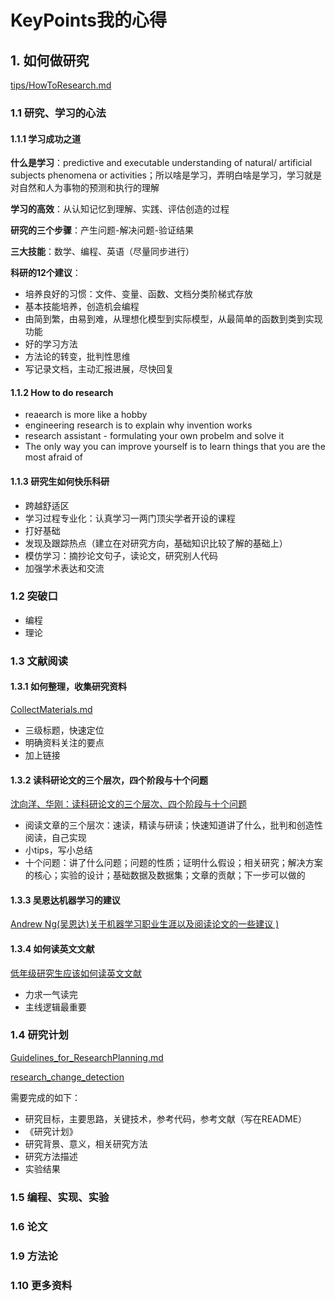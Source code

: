 # KeyPoints我的心得

## 1. 如何做研究

[tips/HowToResearch.md](https://gitee.com/pi-lab/pilab_research_fields/blob/master/tips/HowToResearch.md)

### 1.1 研究、学习的心法

#### 1.1.1 学习成功之道

**什么是学习**：predictive and executable understanding of natural/ artificial subjects phenomena or activities；所以啥是学习，弄明白啥是学习，学习就是对自然和人为事物的预测和执行的理解

**学习的高效**：从认知记忆到理解、实践、评估创造的过程

**研究的三个步骤**：产生问题-解决问题-验证结果

**三大技能**：数学、编程、英语（尽量同步进行）

**科研的12个建议**：

* 培养良好的习惯：文件、变量、函数、文档分类阶梯式存放
* 基本技能培养，创造机会编程
* 由简到繁，由易到难，从理想化模型到实际模型，从最简单的函数到类到实现功能
* 好的学习方法
* 方法论的转变，批判性思维
* 写记录文档，主动汇报进展，尽快回复

#### 1.1.2 How to do research

* reaearch is more like a hobby
* engineering research is to explain why invention works
* research assistant - formulating your own probelm and solve it
* The only way you can improve yourself is to learn
  things that you are the most afraid of

#### 1.1.3 研究生如何快乐科研

* 跨越舒适区
* 学习过程专业化：认真学习一两门顶尖学者开设的课程
* 打好基础
* 发现及跟踪热点（建立在对研究方向，基础知识比较了解的基础上）
* 模仿学习：摘抄论文句子，读论文，研究别人代码
* 加强学术表达和交流

### 1.2 突破口

* 编程
* 理论

### 1.3 文献阅读

#### 1.3.1 如何整理，收集研究资料

[CollectMaterials.md](https://gitee.com/pi-lab/pilab_research_fields/blob/master/tips/research_method/CollectMaterials.md)

* 三级标题，快速定位
* 明确资料关注的要点
* 加上链接

#### 1.3.2 读科研论文的三个层次，四个阶段与十个问题

[沈向洋、华刚：读科研论文的三个层次、四个阶段与十个问题 ](https://www.toutiao.com/i6852569034870358541/?wid=1626772408746)

* 阅读文章的三个层次：速读，精读与研读；快速知道讲了什么，批判和创造性阅读，自己实现
* 小tips，写小总结
* 十个问题：讲了什么问题；问题的性质；证明什么假设；相关研究；解决方案的核心；实验的设计；基础数据及数据集；文章的贡献；下一步可以做的

#### 1.3.3 吴恩达机器学习的建议

[Andrew Ng(吴恩达)关于机器学习职业生涯以及阅读论文的一些建议 )](https://www.toutiao.com/a6758772461010960910/)

#### 1.3.4 如何读英文文献

[低年级研究生应该如何读英文文献](https://www.toutiao.com/a6825465232589062663/)

* 力求一气读完
* 主线逻辑最重要

### 1.4 研究计划

[Guidelines_for_ResearchPlanning.md](https://gitee.com/pi-lab/pilab_research_fields/blob/master/tips/master_life/Guidelines_for_ResearchPlanning.md)

[research_change_detection](https://gitee.com/pi-lab/research_change_detection/tree/master/liqing#/pi-lab/research_change_detection/blob/master/liqing/0-ResearchPlan.md)

需要完成的如下：

- 研究目标，主要思路，关键技术，参考代码，参考文献（写在README）
- 《研究计划》
- 研究背景、意义，相关研究方法
- 研究方法描述
- 实验结果

### 1.5 编程、实现、实验

### 1.6 论文

### 1.9 方法论

### 1.10 更多资料

